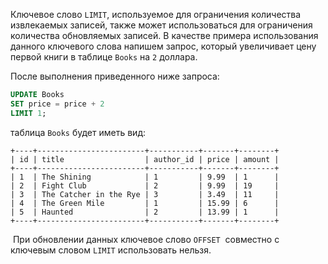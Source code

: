 Ключевое слово `LIMIT`, используемое для ограничения количества извлекаемых записей, также может использоваться для ограничения количества обновляемых записей. В качестве примера использования данного ключевого слова напишем запрос, который увеличивает цену первой книги в таблице `Books` на `2` доллара.

После выполнения приведенного ниже запроса:

```sql
UPDATE Books
SET price = price + 2
LIMIT 1;
```

таблица `Books` будет иметь вид:

```no-highlight
+----+------------------------+-----------+-------+--------+
| id | title                  | author_id | price | amount |
+----+------------------------+-----------+-------+--------+
| 1  | The Shining            | 1         | 9.99  | 1      |
| 2  | Fight Club             | 2         | 9.99  | 19     |
| 3  | The Catcher in the Rye | 3         | 3.49  | 11     |
| 4  | The Green Mile         | 1         | 15.99 | 6      |
| 5  | Haunted                | 2         | 13.99 | 1      |
+----+------------------------+-----------+-------+--------+
```

 При обновлении данных ключевое слово `OFFSET`  совместно с ключевым словом `LIMIT` использовать нельзя.